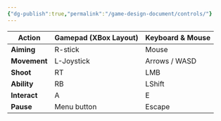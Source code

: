 ```yaml
---
{"dg-publish":true,"permalink":"/game-design-document/controls/"}
---
```



| Action       | Gamepad (XBox Layout) | Keyboard & Mouse |
| ------------ | --------------------- | ---------------- |
| **Aiming**   | R-stick               | Mouse            |
| **Movement** | L-Joystick            | Arrows / WASD    |
| **Shoot**    | RT                    | LMB              |
| **Ability**  | RB                    | LShift           |
| **Interact** | A                     | E                |
| **Pause**    | Menu button           | Escape           |

